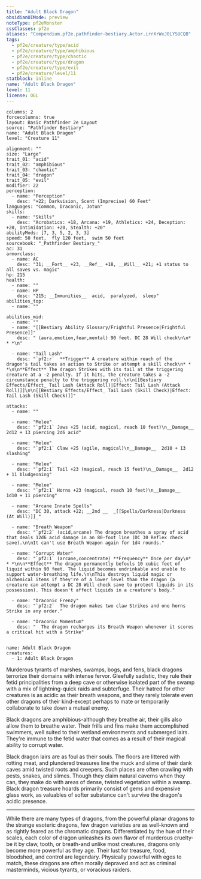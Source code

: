 ```yaml
---
title: "Adult Black Dragon"
obsidianUIMode: preview
noteType: pf2eMonster
cssClasses: pf2e
aliases: "Compendium.pf2e.pathfinder-bestiary.Actor.irrXrWxJ0LYSUCQB" 
tags:
  - pf2e/creature/type/acid
  - pf2e/creature/type/amphibious
  - pf2e/creature/type/chaotic
  - pf2e/creature/type/dragon
  - pf2e/creature/type/evil
  - pf2e/creature/level/11
statblock: inline
name: "Adult Black Dragon"
level: 11
license: OGL
---
```


```statblock
columns: 2
forcecolumns: true
layout: Basic Pathfinder 2e Layout
source: "Pathfinder Bestiary"
name: "Adult Black Dragon"
level: "Creature 11"

alignment: ""
size: "Large"
trait_01: "acid"
trait_02: "amphibious"
trait_03: "chaotic"
trait_04: "dragon"
trait_05: "evil"
modifier: 22
perception:
  - name: "Perception"
    desc: "+22; Darkvision, Scent (Imprecise) 60 Feet"
languages: "Common, Draconic, Jotun"
skills:
  - name: "Skills"
    desc: "Acrobatics: +18, Arcana: +19, Athletics: +24, Deception: +20, Intimidation: +20, Stealth: +20"
abilityMods: [7, 3, 5, 2, 3, 3]
speed: 50 feet,  fly 120 feet,  swim 50 feet
sourcebook: "_Pathfinder Bestiary_"
ac: 31
armorclass:
  - name: AC
    desc: "31; __Fort__ +23, __Ref__ +18, __Will__ +21; +1 status to all saves vs. magic"
hp: 215
health:
  - name: ""
  - name: HP
    desc: "215; __Immunities__  acid,  paralyzed,  sleep"
abilities_top:
  - name: ""

abilities_mid:
  - name: ""
  - name: "[[Bestiary Ability Glossary/Frightful Presence|Frightful Presence]]"
    desc: " (aura,emotion,fear,mental) 90 feet. DC 28 Will check\n\n* * *\n"

  - name: "Tail Lash"
    desc: "`pf2:r`  **Trigger** A creature within reach of the dragon's tail takes an action to Strike or attempt a skill check\n* * *\n\n**Effect** The dragon Strikes with its tail at the triggering creature at a -2 penalty. If it hits, the creature takes a -2 circumstance penalty to the triggering roll.\n\n[[Bestiary Effects/Effect_ Tail Lash (Attack Roll)|Effect: Tail Lash (Attack Roll)]]\n\n[[Bestiary Effects/Effect_ Tail Lash (Skill Check)|Effect: Tail Lash (Skill Check)]]"

attacks:
  - name: ""

  - name: "Melee"
    desc: "`pf2:1` Jaws +25 (acid, magical, reach 10 feet)\n__Damage__  2d12 + 13 piercing 2d6 acid"

  - name: "Melee"
    desc: "`pf2:1` Claw +25 (agile, magical)\n__Damage__  2d10 + 13 slashing"

  - name: "Melee"
    desc: "`pf2:1` Tail +23 (magical, reach 15 feet)\n__Damage__  2d12 + 11 bludgeoning"

  - name: "Melee"
    desc: "`pf2:1` Horns +23 (magical, reach 10 feet)\n__Damage__  1d10 + 11 piercing"

  - name: "Arcane Innate Spells"
    desc: "DC 30, attack +22; __2nd __  _[[Spells/Darkness|Darkness (At Will)]]_"

  - name: "Breath Weapon"
    desc: "`pf2:2` (acid,arcane) The dragon breathes a spray of acid that deals 12d6 acid damage in an 80-foot line (DC 30 Reflex check save).\n\nIt can't use Breath Weapon again for 1d4 rounds."

  - name: "Corrupt Water"
    desc: "`pf2:1` (arcane,concentrate) **Frequency** Once per day\n* * *\n\n**Effect** The dragon permanently befouls 10 cubic feet of liquid within 90 feet. The liquid becomes undrinkable and unable to support water-breathing life.\n\nThis destroys liquid magic or alchemical items if they're of a lower level than the dragon (a creature can attempt a DC 28 Will check save to protect liquids in its possession). This doesn't affect liquids in a creature's body."

  - name: "Draconic Frenzy"
    desc: "`pf2:2`  The dragon makes two claw Strikes and one horns Strike in any order."

  - name: "Draconic Momentum"
    desc: "  The dragon recharges its Breath Weapon whenever it scores a critical hit with a Strike"
 
```

```encounter-table
name: Adult Black Dragon
creatures:
  - 1: Adult Black Dragon
```



Murderous tyrants of marshes, swamps, bogs, and fens, black dragons terrorize their domains with intense fervor. Gleefully sadistic, they rule their fetid principalities from a deep cave or otherwise isolated part of the swamp with a mix of lightning-quick raids and subterfuge. Their hatred for other creatures is as acidic as their breath weapons, and they rarely tolerate even other dragons of their kind-except perhaps to mate or temporarily collaborate to take down a mutual enemy.

Black dragons are amphibious-although they breathe air, their gills also allow them to breathe water. Their frills and fins make them accomplished swimmers, well suited to their wetland environments and submerged lairs. They're immune to the fetid water that comes as a result of their magical ability to corrupt water.

Black dragon lairs are as foul as their souls. The floors are littered with rotting meat, and plundered treasures line the muck and slime of their dank caves amid twisted roots and creepers. Such places are often crawling with pests, snakes, and slimes. Though they claim natural caverns when they can, they make do with areas of dense, twisted vegetation within a swamp. Black dragon treasure hoards primarily consist of gems and expensive glass work, as valuables of softer substance can't survive the dragon's acidic presence.

* * *

While there are many types of dragons, from the powerful planar dragons to the strange esoteric dragons, few dragon varieties are as well-known and as rightly feared as the chromatic dragons. Differentiated by the hue of their scales, each color of dragon unleashes its own flavor of murderous cruelty-be it by claw, tooth, or breath-and unlike most creatures, dragons only become more powerful as they age. Their lust for treasure, food, bloodshed, and control are legendary. Physically powerful with egos to match, these dragons are often morally depraved and act as criminal masterminds, vicious tyrants, or voracious raiders.
